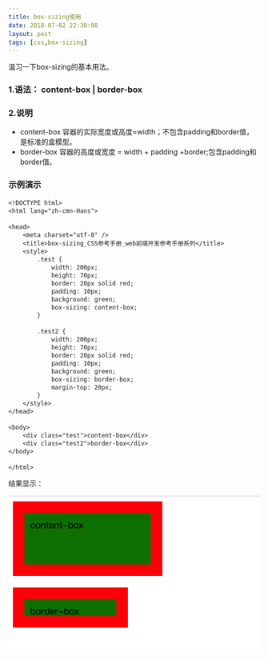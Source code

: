 ```yaml
---
title: box-sizing使用
date: 2018-07-02 22:30:00
layout: post
tags: [css,box-sizing]
---
```

温习一下box-sizing的基本用法。

### 1.语法： content-box | border-box
### 2.说明
- content-box 容器的实际宽度或高度=width；不包含padding和border值，是标准的盒模型。
- border-box 容器的高度或宽度 = width + padding +border;包含padding和border值。

### 示例演示

```
<!DOCTYPE html>
<html lang="zh-cmn-Hans">

<head>
    <meta charset="utf-8" />
    <title>box-sizing_CSS参考手册_web前端开发参考手册系列</title>
    <style>
        .test {
            width: 200px;
            height: 70px;
            border: 20px solid red;
            padding: 10px;
            background: green;
            box-sizing: content-box;
        }
        
        .test2 {
            width: 200px;
            height: 70px;
            border: 20px solid red;
            padding: 10px;
            background: green;
            box-sizing: border-box;
            margin-top: 20px;
        }
    </style>
</head>

<body>
    <div class="test">content-box</div>
    <div class="test2">border-box</div>
</body>

</html>
```
结果显示：

![](https://raw.githubusercontent.com/lishuna/MarkdownPhotos/master/box-sizing.png)